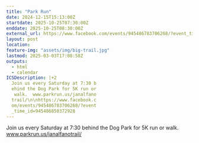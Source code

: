 ```yaml
---
title: "Park Run"
date: 2024-12-15T15:13:00Z
startdate: 2025-10-25T07:30:00Z
enddate: 2025-10-25T08:30:00Z
external_url: https://www.facebook.com/events/945486783706268/?event_time_id=945486850372928
layout: post
location: 
feature-img: "assets/img/big-trail.jpg"
lastmod: 2025-03-03T17:08:58Z
outputs:
  - html
  - calendar
ICSDescription: |+2
  Join us every Saturday at 7:30 b  ehind the Dog Park for 5K run or   walk.  www.parkrun.us/janalfano  trail/\n\nhttps://www.facebook.c  om/events/945486783706268/?event  _time_id=945486850372928
---
```


Join us every Saturday at 7&#58;30 behind the Dog Park for 5K run or walk.  www.parkrun.us/janalfanotrail/<br>
  <br>
  
